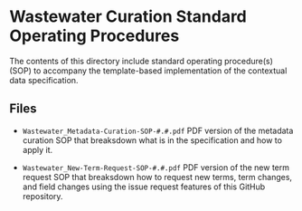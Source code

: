 # Wastewater Curation Standard Operating Procedures

The contents of this directory include standard operating procedure(s) (SOP) to accompany the template-based implementation of the <INSERT NAME> contextual data specification.

## Files

- `Wastewater_Metadata-Curation-SOP-#.#.pdf` 
PDF version of the metadata curation SOP that breaksdown what is in the specification and how to apply it.


- `Wastewater_New-Term-Request-SOP-#.#.pdf`
PDF version of the new term request SOP that breaksdown how to request new terms, term changes, and field changes using the issue request features of this GitHub repository.

